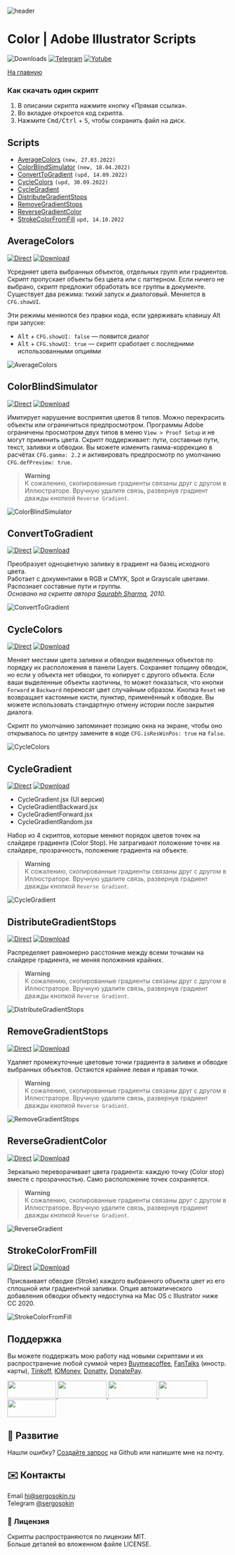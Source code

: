 ![header](https://i.ibb.co/mF018gV/emblem.png)
# Color | Adobe Illustrator Scripts

![Downloads](https://img.shields.io/badge/Скачивания-23k-27CF7D.svg) [![Telegram](https://img.shields.io/badge/Telegram--канал-%40aiscripts-0088CC.svg)](https://t.me/aiscripts) [![Yotube](https://img.shields.io/badge/Youtube-%40SergOsokinArt-FF0000.svg)](https://www.youtube.com/c/SergOsokinArt/videos)

[На главную](../README.ru.md)

### Как скачать один скрипт
1. В описании скрипта нажмите кнопку «Прямая ссылка».
2. Во вкладке откроется код скрипта.
3. Нажмите <kbd>Cmd/Ctrl</kbd> + <kbd>S</kbd>, чтобы сохранить файл на диск.

## Scripts
* [AverageColors](https://github.com/creold/illustrator-scripts/blob/master/md/Color.ru.md#averagecolors) `(new, 27.03.2022)`
* [ColorBlindSimulator](https://github.com/creold/illustrator-scripts/blob/master/md/Color.ru.md#colorblindsimulator) `(new, 18.04.2022)`
* [ConvertToGradient](https://github.com/creold/illustrator-scripts/blob/master/md/Color.ru.md#converttogradient) `(upd, 14.09.2022)`
* [CycleColors](https://github.com/creold/illustrator-scripts/blob/master/md/Color.ru.md#cyclecolors) `(upd, 30.09.2022)`
* [CycleGradient](https://github.com/creold/illustrator-scripts/blob/master/md/Color.ru.md#cyclegradient)
* [DistributeGradientStops](https://github.com/creold/illustrator-scripts/blob/master/md/Color.ru.md#distributegradientstops)
* [RemoveGradientStops](https://github.com/creold/illustrator-scripts/blob/master/md/Color.ru.md#removegradientstops)
* [ReverseGradientColor](https://github.com/creold/illustrator-scripts/blob/master/md/Color.ru.md#reversegradientcolor)
* [StrokeColorFromFill](https://github.com/creold/illustrator-scripts/blob/master/md/Color.ru.md#strokecolorfromfill) `upd, 14.10.2022`

## AverageColors
[![Direct](https://img.shields.io/badge/Прямая%20ссылка-AverageColors.jsx-FF6900.svg)](http://bit.do/avgcols) [![Download](https://img.shields.io/badge/Скачать%20все-Zip--архив-0088CC.svg)](https://bit.ly/2M0j95N)

Усредняет цвета выбранных объектов, отдельных групп или градиентов. Скрипт пропускает объекты без цвета или с паттерном. Если ничего не выбрано, скрипт предложит обработать все группы в документе. Существует два режима: тихий запуск и диалоговый. Меняется в `CFG.showUI`.   

Эти режимы меняются без правки кода, если удерживать клавишу Alt при запуске:

* <kbd>Alt</kbd> + `CFG.showUI: false` — появится диалог
* <kbd>Alt</kbd> + `CFG.showUI: true` — скрипт сработает с последними использованными опциями

![AverageColors](https://i.ibb.co/6bjPmLh/average-colors.gif) 

## ColorBlindSimulator
[![Direct](https://img.shields.io/badge/Прямая%20ссылка-ColorBlindSimulator.jsx-FF6900.svg)](http://bit.do/colblindsim) [![Download](https://img.shields.io/badge/Скачать%20все-Zip--архив-0088CC.svg)](https://bit.ly/2M0j95N)

Имитирует нарушение восприятия цветов 8 типов. Можно перекрасить объекты или ограничиться предпросмотром. Программы Adobe ограничены просмотром двух типов в меню `View > Proof Setup` и не могут применить цвета. Скрипт поддерживает: пути, составные пути, текст, заливки и обводки. Вы можете изменить гамма-коррекцию в расчётах `CFG.gamma: 2.2` и активировать предпросмотр по умолчанию `CFG.defPreview: true`.

> **Warning**   
> К сожалению, скопированные градиенты связаны друг с другом в Иллюстраторе. Вручную удалите связь, развернув градиент дважды кнопкой `Reverse Gradient`.

![ColorBlindSimulator](https://i.ibb.co/ccps1mg/Color-Blind-Simulator.gif) 

## ConvertToGradient
[![Direct](https://img.shields.io/badge/Прямая%20ссылка-ConvertToGradient.jsx-FF6900.svg)](http://bit.do/cnvttograd) [![Download](https://img.shields.io/badge/Скачать%20все-Zip--архив-0088CC.svg)](https://bit.ly/2M0j95N)

Преобразует одноцветную заливку в градиент на базец исходного цвета.   
Работает с документами в RGB и CMYK, Spot и Grayscale цветами. Распознает составные пути и группы.   
*Основано на скрипте автора [Saurabh Sharma](https://tutsplus.com/authors/saurabh-sharma), 2010.*  

![ConvertToGradient](https://i.ibb.co/44tG9JP/demo-Convert-To-Gradient.gif) 

## CycleColors
[![Direct](https://img.shields.io/badge/Прямая%20ссылка-CycleColors.jsx-FF6900.svg)](http://bit.do/cyclecol) [![Download](https://img.shields.io/badge/Скачать%20все-Zip--архив-0088CC.svg)](https://bit.ly/2M0j95N)

Меняет местами цвета заливки и обводки выделенных объектов по порядку их расположения в панели Layers. Сохраняет толщину обводок, но если у объекта нет обводки, то копирует с другого объекта. Если ваши выделенные объекты хаотичны, то может показаться, что кнопки `Forward` и `Backward` переносят цвет случайным образом.  Кнопка `Reset` не возвращает кастомные кисти, пунктир, применённый к обводке. Вы можете использовать стандартную отмену истории после закрытия диалога.   

Скрипт по умолчанию запоминает позицию окна на экране, чтобы оно открывалось по центру замените в коде `CFG.isResWinPos: true` на `false`.

![CycleColors](https://i.ibb.co/qNXFHry/cycle-colors.gif)

## CycleGradient
[![Direct](https://img.shields.io/badge/Прямая%20ссылка-CycleGradient.jsx-FF6900.svg)](http://bit.do/cyclegrad) [![Download](https://img.shields.io/badge/Скачать%20все-Zip--архив-0088CC.svg)](https://bit.ly/2M0j95N)

* CycleGradient.jsx (UI версия)
* CycleGradientBackward.jsx
* CycleGradientForward.jsx
* CycleGradientRandom.jsx   

Набор из 4 скриптов, которые меняют порядок цветов точек на слайдере градиента (Color Stop). Не затрагивают положение точек на слайдере, прозрачность, положение градиента на объекте. 

> **Warning**   
> К сожалению, скопированные градиенты связаны друг с другом в Иллюстраторе. Вручную удалите связь, развернув градиент дважды кнопкой `Reverse Gradient`.   

![CycleGradient](https://i.ibb.co/84GsCBK/cycle-Gradient.gif)

## DistributeGradientStops
[![Direct](https://img.shields.io/badge/Прямая%20ссылка-DistributeGradientStops.jsx-FF6900.svg)](http://bit.do/distgradstops) [![Download](https://img.shields.io/badge/Скачать%20все-Zip--архив-0088CC.svg)](https://bit.ly/2M0j95N)

Распределяет равномерно расстояние между всеми точками на слайдере градиента, не меняя положения крайних. 

> **Warning**   
> К сожалению, скопированные градиенты связаны друг с другом в Иллюстраторе. Вручную удалите связь, развернув градиент дважды кнопкой `Reverse Gradient`.  

![DistributeGradientStops](https://i.ibb.co/6XNkFqS/Distribute-Gradient-Stops.gif)

## RemoveGradientStops
[![Direct](https://img.shields.io/badge/Прямая%20ссылка-RemoveGradientStops.jsx-FF6900.svg)](http://bit.do/rmvgradstops) [![Download](https://img.shields.io/badge/Скачать%20все-Zip--архив-0088CC.svg)](https://bit.ly/2M0j95N)

Удаляет промежуточные цветовые точки градиента в заливке и обводке выбранных объектов. Остаются крайние левая и правая точки.

> **Warning**   
> К сожалению, скопированные градиенты связаны друг с другом в Иллюстраторе. Вручную удалите связь, развернув градиент дважды кнопкой `Reverse Gradient`. 

![RemoveGradientStops](https://i.ibb.co/cv6wgPq/remove-Gradient-Stops.gif)

## ReverseGradientColor
[![Direct](https://img.shields.io/badge/Прямая%20ссылка-ReverseGradientColor.jsx-FF6900.svg)](http://bit.do/rvsgradcol) [![Download](https://img.shields.io/badge/Скачать%20все-Zip--архив-0088CC.svg)](https://bit.ly/2M0j95N)

Зеркально переворачивает цвета градиента: каждую точку (Color stop) вместе с прозрачностью. Само расположение точек сохраняется. 

> **Warning**   
> К сожалению, скопированные градиенты связаны друг с другом в Иллюстраторе. Вручную удалите связь, развернув градиент дважды кнопкой `Reverse Gradient`.

![ReverseGradient](https://i.ibb.co/Fg8nnHZ/Reverse-Gradient-Color.gif)

## StrokeColorFromFill
[![Direct](https://img.shields.io/badge/Прямая%20ссылка-StrokeColorFromFill.jsx-FF6900.svg)](http://bit.do/strokefromfill) [![Download](https://img.shields.io/badge/Скачать%20все-Zip--архив-0088CC.svg)](https://bit.ly/2M0j95N)

Присваивает обводке (Stroke) каждого выбранного объекта цвет из его сплошной или градиентной заливки. Опция автоматического добавления обводки объекту недоступна на Mac OS с Illustrator ниже CC 2020.  

![StrokeColorFromFill](https://i.ibb.co/8dtK1V3/demo-Stroke-Color-From-Fill.gif)

## Поддержка
Вы можете поддержать мою работу над новыми скриптами и их распространение любой суммой через [Buymeacoffee], [FanTalks] (иностр. карты), [Tinkoff], [ЮMoney], [Donatty], [DonatePay].   

[Buymeacoffee]: https://www.buymeacoffee.com/osokin
[FanTalks]: https://fantalks.io/r/sergey
[Tinkoff]: https://www.tinkoff.ru/rm/osokin.sergey127/SN67U9405/
[ЮMoney]: https://yoomoney.ru/to/410011149615582
[Donatty]: https://donatty.com/sergosokin
[DonatePay]: https://new.donatepay.ru/@osokin

<a href="https://www.buymeacoffee.com/osokin">
  <img width="111" height="40" src="https://i.ibb.co/0ssTJQ1/bmc-badge.png">
</a>

<a href="https://fantalks.io/r/sergey">
  <img width="111" height="40" src="https://i.ibb.co/vcds3vF/fantalks-badge.png">
</a>

<a href="https://yoomoney.ru/to/410011149615582">
  <img width="111" height="40" src="https://i.ibb.co/wwrYWJ5/yoomoney-badge.png">
</a>

<a href="https://donatty.com/sergosokin">
  <img width="111" height="40" src="https://i.ibb.co/s61FGCn/donatty-badge.png">
</a>

<a href="https://new.donatepay.ru/@osokin">
  <img width="111" height="40" src="https://i.ibb.co/0KJ94ND/donatepay-badge.png">
</a>

## 🤝 Развитие

Нашли ошибку? [Создайте запрос](https://github.com/creold/illustrator-scripts/issues) на Github или напишите мне на почту.

## ✉️ Контакты
Email <hi@sergosokin.ru>  
Telegram [@sergosokin](https://t.me/sergosokin)

### 📝 Лицензия

Скрипты распространяются по лицензии MIT.   
Больше деталей во вложенном файле LICENSE.